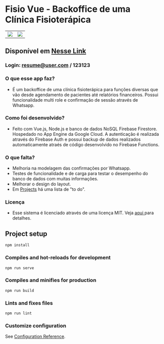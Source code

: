 
# Fisio Vue - Backoffice de uma Clínica Fisioterápica


<table>
	<tr>
		<td>
			<img src="https://github.com/marcelorvergara/fisio-vue/blob/main/functions/calend%C3%A1rio.png"> 
		</td>
		<td>
			<img src="https://github.com/marcelorvergara/fisio-vue/blob/main/functions/relatorio.png">
		</td>
	</tr>
</table>	

## Disponível em <a href="https://fisio-app-ae.rj.r.appspot.com/">Nesse Link</a>
### Login: resume@user.com / 123123

### O que esse app faz?

- É um backoffice de uma clínica fisioterápica para funções diversas que vão desde agendamento de pacientes até relatórios financeiros. Possui funcionalidade multi role e confirmação de sessão através de Whatsapp.

### Como foi desenvolvido?

- Feito com Vue.js, Node.js e banco de dados NoSQL Firebase Firestore. Hospedado no App Engine da Google Cloud. A autenticação é realizada através do Firebase Auth e possui backup de dados realizados automaticamente atraés de código desenvolvido no Firebase Functions.

### O que falta?

- Melhoria na modelagem das confirmações por Whatsapp.
- Testes de funcionalidade e de carga para testar o desempenho do banco de dados com muitas informações.
- Melhorar o design do layout.
- Em <a href="https://github.com/marcelorvergara/fisio-vue/projects">Projects</a> há uma lista de "to do".

### Licença

- Esse sistema é licenciado através de uma licença MIT. Veja <a href=https://github.com/marcelorvergara/fisio-vue/blob/main/LICENSE> aqui </a> para detalhes.

## Project setup
```
npm install
```

### Compiles and hot-reloads for development
```
npm run serve
```

### Compiles and minifies for production
```
npm run build
```

### Lints and fixes files
```
npm run lint
```

### Customize configuration
See [Configuration Reference](https://cli.vuejs.org/config/).


